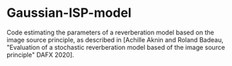 # Gaussian-ISP-model
Code estimating the parameters of a reverberation model based on the image source principle, as described in [Achille Aknin and Roland Badeau, "Evaluation of a stochastic reverberation model based of the image source principle" DAFX 2020].
